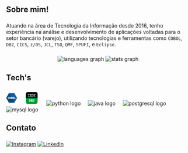 <h2 align="left">Sobre mim!</h2>

###

Atuando na área de Tecnologia da Informação desde 2016, tenho experiência na análise e desenvolvimento de aplicações 
voltadas para o setor bancário (varejo), utilizando tecnologias e ferramentas como `COBOL`, `DB2`, `CICS`, `z/OS`, `JCL`, `TSO`, `QMF`, `SPUFI`, e `Eclipse`.

###

<div align="center">
  <img src="https://github-readme-stats.vercel.app/api/top-langs?username=rdilimas&locale=pt-br&hide_title=false&layout=compact&card_width=320&langs_count=5&theme=dark&hide_border=false&order=2" height="150" alt="languages graph"  />
  <img src="https://github-readme-stats.vercel.app/api?username=rdilimas&hide_title=false&hide_rank=false&show_icons=true&include_all_commits=true&count_private=true&disable_animations=false&theme=dark&locale=pt-br&hide_border=false&order=1" height="150" alt="stats graph"  />
</div>

###

###

<h2 align="left">Tech's</h2>

###

<div align="left">

  <img src="https://raw.githubusercontent.com/rdilimas/rdilimas/refs/heads/main/images/cobol.jpg" height="40"/>
  <img width="12" />
  <img src="https://raw.githubusercontent.com/rdilimas/rdilimas/refs/heads/main/images/db2.png" height="40"/>
  <img width="12" />
  <img src="https://skillicons.dev/icons?i=py" height="40" alt="python logo"  />
  <img width="12" />
  <img src="https://skillicons.dev/icons?i=java" height="40" alt="java logo"  />
  <img width="12" />
  <img src="https://skillicons.dev/icons?i=postgres" height="40" alt="postgresql logo"  />
  <img width="12" />
  <img src="https://skillicons.dev/icons?i=mysql" height="40" alt="mysql logo"  />
  
            
  
</div>

###

<h2 align="left">Contato</h2>

###

[![Instagram](https://img.shields.io/badge/-Instagram-%23E4405F?style=for-the-badge&logo=instagram&logoColor=white)](https://www.instagram.com/robsondilima/)
[![LinkedIn](https://img.shields.io/badge/LinkedIn-0077B5?style=for-the-badge&logo=linkedin&logoColor=white)](https://www.linkedin.com/in/robson-lima-64990b68/) 

